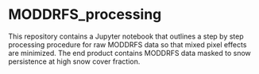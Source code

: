 # MODDRFS_processing
This repository contains a Jupyter notebook that outlines a step by step processing procedure for raw MODDRFS data so that mixed pixel effects are minimized. The end product contains MODDRFS data masked to snow persistence at high snow cover fraction. 
